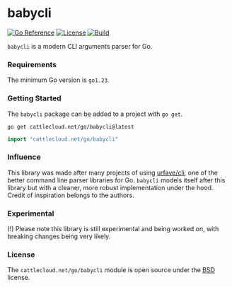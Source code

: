 # babycli

[![Go Reference](https://pkg.go.dev/badge/cattlecloud.net/go/babycli.svg)](https://pkg.go.dev/cattlecloud.net/go/babycli)
[![License](https://img.shields.io/github/license/cattlecloud/babycli?color=7C00D8&style=flat-square&label=License)](https://github.com/cattlecloud/babycli/blob/main/LICENSE)
[![Build](https://img.shields.io/github/actions/workflow/status/cattlecloud/babycli/ci.yaml?style=flat-square&color=0FAA07&label=Tests)](https://github.com/cattlecloud/babycli/actions/workflows/ci.yaml)

`babycli` is a modern CLI arguments parser for Go.

### Requirements

The minimum Go version is `go1.23`.

### Getting Started

The `babycli` package can be added to a project with `go get`.

```shell
go get cattlecloud.net/go/babycli@latest
```

```go
import "cattlecloud.net/go/babycli"
```

### Influence

This library was made after many projects of using [urfave/cli](https://github.com/urfave/cli),
one of the better command line parser libraries for Go. `babycli` models itself
after this library but with a cleaner, more robust implementation under the hood.
Credit of inspiration belongs to the authors.

### Experimental

(!) Please note this library is still experimental and being worked on, with
breaking changes being very likely.

### License

The `cattlecloud.net/go/babycli` module is open source under the [BSD](LICENSE) license.

